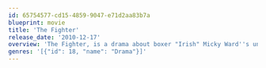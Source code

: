 ```yaml
---
id: 65754577-cd15-4859-9047-e71d2aa83b7a
blueprint: movie
title: 'The Fighter'
release_date: '2010-12-17'
overview: 'The Fighter, is a drama about boxer "Irish" Micky Ward''s unlikely road to the world light welterweight title. His Rocky-like rise was shepherded by half-brother Dicky, a boxer-turned-trainer who rebounded in life after nearly being KO''d by drugs and crime.'
genres: '[{"id": 18, "name": "Drama"}]'
---
```

